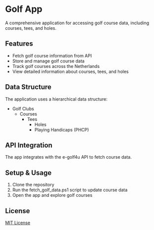 ﻿# Golf App

A comprehensive application for accessing golf course data, including courses, tees, and holes.

## Features

- Fetch golf course information from API
- Store and manage golf course data
- Track golf courses across the Netherlands
- View detailed information about courses, tees, and holes

## Data Structure

The application uses a hierarchical data structure:
- Golf Clubs
  - Courses
    - Tees
      - Holes
      - Playing Handicaps (PHCP)

## API Integration

The app integrates with the e-golf4u API to fetch course data.

## Setup & Usage

1. Clone the repository
2. Run the fetch_golf_data.ps1 script to update course data
3. Open the app and explore golf courses

## License

[MIT License](LICENSE)
